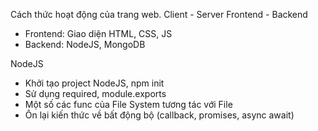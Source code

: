 Cách thức hoạt động của trang web. Client - Server
Frontend - Backend
- Frontend: Giao diện HTML, CSS, JS
- Backend: NodeJS, MongoDB

NodeJS
- Khởi tạo project NodeJS, npm init
- Sử dụng required, module.exports
- Một số các func của File System tương tác với File
- Ôn lại kiến thức về bất động bộ (callback, promises, async await)
